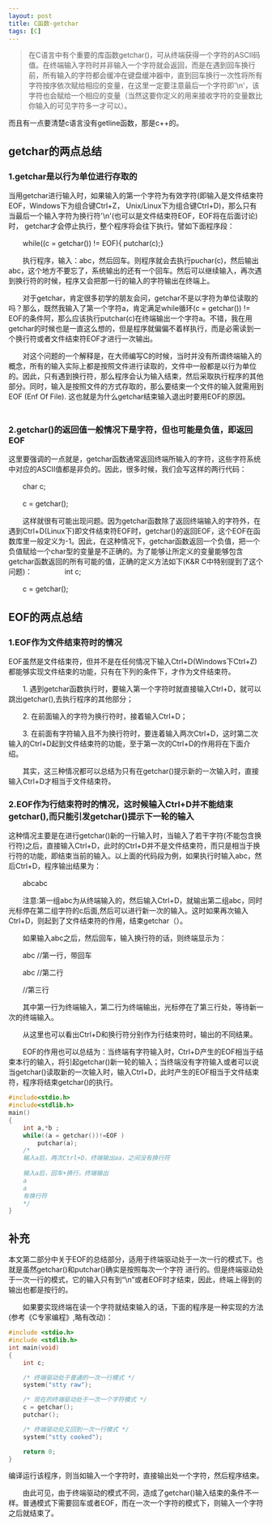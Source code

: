 ```yaml
---
layout: post
title: C函数-getchar
tags: [C]
---
```

> 在C语言中有个重要的库函数getchar()，可从终端获得一个字符的ASCII码值。在终端输入字符时并非输入一个字符就会返回，而是在遇到回车换行前，所有输入的字符都会缓冲在键盘缓冲器中，直到回车换行一次性将所有字符按序依次赋给相应的变量，在这里一定要注意最后一个字符即'\n'，该字符也会赋给一个相应的变量（当然这要你定义的用来接收字符的变量数比你输入的可见字符多一才可以）。

而且有一点要清楚c语言没有getline函数，那是c++的。

## getchar的两点总结
### 1.getchar是以行为单位进行存取的
当用getchar进行输入时，如果输入的第一个字符为有效字符(即输入是文件结束符EOF，Windows下为组合键Ctrl+Z， Unix/Linux下为组合键Ctrl+D)，那么只有当最后一个输入字符为换行符'\n'(也可以是文件结束符EOF，EOF将在后面讨论)时， getchar才会停止执行，整个程序将会往下执行。譬如下面程序段：

　　while((c = getchar()) != EOF){ putchar(c);}

　　执行程序，输入：abc，然后回车。则程序就会去执行puchar(c)，然后输出abc，这个地方不要忘了，系统输出的还有一个回车。然后可以继续输入，再次遇到换行符的时候，程序又会把那一行的输入的字符输出在终端上。

　　对于getchar，肯定很多初学的朋友会问，getchar不是以字符为单位读取的吗？那么，既然我输入了第一个字符a，肯定满足while循环(c = getchar()) != EOF的条件阿，那么应该执行putchar(c)在终端输出一个字符a。不错，我在用getchar的时候也是一直这么想的，但是程序就偏偏不着样执行，而是必需读到一个换行符或者文件结束符EOF才进行一次输出。

　　对这个问题的一个解释是，在大师编写C的时候，当时并没有所谓终端输入的概念，所有的输入实际上都是按照文件进行读取的，文件中一般都是以行为单位的。因此，只有遇到换行符，那么程序会认为输入结束，然后采取执行程序的其他部分。同时，输入是按照文件的方式存取的，那么要结束一个文件的输入就需用到EOF (Enf Of File). 这也就是为什么getchar结束输入退出时要用EOF的原因。
　　
### 2.getchar()的返回值一般情况下是字符，但也可能是负值，即返回EOF
这里要强调的一点就是，getchar函数通常返回终端所输入的字符，这些字符系统中对应的ASCII值都是非负的。因此，很多时候，我们会写这样的两行代码：

　　char c;

　　c = getchar();

　　这样就很有可能出现问题。因为getchar函数除了返回终端输入的字符外，在遇到Ctrl+D(Linux下)即文件结束符EOF时，getchar()的返回EOF，这个EOF在函数库里一般定义为-1。因此，在这种情况下，getchar函数返回一个负值，把一个负值赋给一个char型的变量是不正确的。为了能够让所定义的变量能够包含getchar函数返回的所有可能的值，正确的定义方法如下(K&R C中特别提到了这个问题)：
　　
　　int c;

　　c = getchar();
## EOF的两点总结
### 1.EOF作为文件结束符时的情况
EOF虽然是文件结束符，但并不是在任何情况下输入Ctrl+D(Windows下Ctrl+Z)都能够实现文件结束的功能，只有在下列的条件下，才作为文件结束符。

　　1. 遇到getchar函数执行时，要输入第一个字符时就直接输入Ctrl+D，就可以跳出getchar(),去执行程序的其他部分；

　　2. 在前面输入的字符为换行符时，接着输入Ctrl+D；

　　3. 在前面有字符输入且不为换行符时，要连着输入两次Ctrl+D，这时第二次输入的Ctrl+D起到文件结束符的功能，至于第一次的Ctrl+D的作用将在下面介绍。

　　其实，这三种情况都可以总结为只有在getchar()提示新的一次输入时，直接输入Ctrl+D才相当于文件结束符。
　　
### 2.EOF作为行结束符时的情况，这时候输入Ctrl+D并不能结束getchar(),而只能引发getchar()提示下一轮的输入
这种情况主要是在进行getchar()新的一行输入时，当输入了若干字符(不能包含换行符)之后，直接输入Ctrl+D，此时的Ctrl+D并不是文件结束符，而只是相当于换行符的功能，即结束当前的输入。以上面的代码段为例，如果执行时输入abc，然后Ctrl+D，程序输出结果为：

　　abcabc

　　注意:第一组abc为从终端输入的，然后输入Ctrl+D，就输出第二组abc，同时光标停在第二组字符的c后面,然后可以进行新一次的输入。这时如果再次输入Ctrl+D，则起到了文件结束符的作用，结束getchar（）。

　　如果输入abc之后，然后回车，输入换行符的话，则终端显示为：

　　abc         //第一行，带回车

　　abc         //第二行

　　//第三行

　　其中第一行为终端输入，第二行为终端输出，光标停在了第三行处，等待新一次的终端输入。

　　从这里也可以看出Ctrl+D和换行符分别作为行结束符时，输出的不同结果。

　　EOF的作用也可以总结为：当终端有字符输入时，Ctrl+D产生的EOF相当于结束本行的输入，将引起getchar()新一轮的输入；当终端没有字符输入或者可以说当getchar()读取新的一次输入时，输入Ctrl+D，此时产生的EOF相当于文件结束符，程序将结束getchar()的执行。

```c
#include<stdio.h>
#include<stdlib.h>
main()
{
    int a,*b ;
    while((a = getchar())!=EOF )
        putchar(a);
    /*
    输入a后，两次Ctrl+D，终端输出aa，之间没有换行符
    
    输入a后，回车+换行，终端输出
    a
    a
    有换行符
    */
}
```

## 补充
本文第二部分中关于EOF的总结部分，适用于终端驱动处于一次一行的模式下。也就是虽然getchar()和putchar()确实是按照每次一个字符 进行的。但是终端驱动处于一次一行的模式，它的输入只有到“\n”或者EOF时才结束，因此，终端上得到的输出也都是按行的。

　　如果要实现终端在读一个字符就结束输入的话，下面的程序是一种实现的方法(参考《C专家编程》,略有改动)：

```c
#include <stdio.h>
#include <stdlib.h>
int main(void)
{
	int c;

	/* 终端驱动处于普通的一次一行模式 */
	system("stty raw");

	/* 现在的终端驱动处于一次一个字符模式 */
	c = getchar();
	putchar();

	/* 终端驱动处又回到一次一行模式 */
	system("stty cooked");

	return 0;
}
```

编译运行该程序，则当如输入一个字符时，直接输出处一个字符，然后程序结束。

　　由此可见，由于终端驱动的模式不同，造成了getchar()输入结束的条件不一样。普通模式下需要回车或者EOF，而在一次一个字符的模式下，则输入一个字符之后就结束了。

